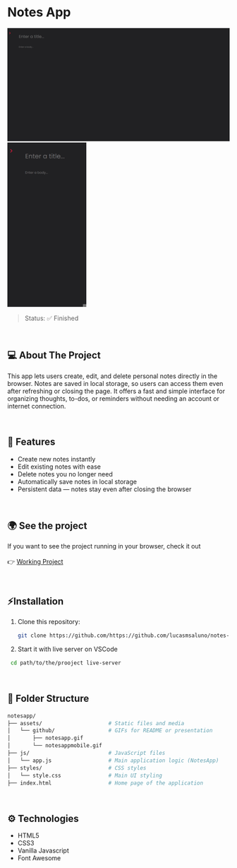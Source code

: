 # Notes App
<p>
  <img src="assets/github/notesapp.gif" width="732"/>
  <img src="assets/github/notesappmobile.gif" width="179"/>
</p>

> Status: ✅ Finished

<br/>

## 💻 About The Project

This app lets users create, edit, and delete personal notes directly in the browser. Notes are saved in local storage, so users can access them even after
refreshing or closing the page. It offers a fast and simple interface for organizing thoughts, to-dos, or reminders without needing an account or internet connection.

<br/>

## 🎯 Features
- Create new notes instantly
- Edit existing notes with ease
- Delete notes you no longer need
- Automatically save notes in local storage
- Persistent data — notes stay even after closing the browser

<br/>

## 🌍 See the project

If you want to see the project running in your browser, check it out
<br/>
<br/>
👉  [Working Project](https://notesapplms.vercel.app/)

<br/>

## ⚡Installation

1. Clone this repository: 
   ```bash
   git clone https://github.com/https://github.com/lucasmsaluno/notes-app
   ```
2. Start it with live server on VSCode
  ```bash
   cd path/to/the/prooject live-server
   ```
<br/>

## 📂 Folder Structure
```bash
notesapp/
├── assets/                     # Static files and media
│   └── github/                 # GIFs for README or presentation
│       ├── notesapp.gif
│       └── notesappmobile.gif
├── js/                         # JavaScript files
│   └── app.js                  # Main application logic (NotesApp)
├── styles/                     # CSS styles
│   └── style.css               # Main UI styling
├── index.html                  # Home page of the application


```
<br/>

## ⚙️ Technologies

- HTML5
- CSS3
- Vanilla Javascript
- Font Awesome
